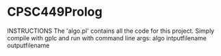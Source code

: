 # CPSC449Prolog
INSTRUCTIONS
The 'algo.pl' contains all the code for this project. Simply compile with gplc
and run with command line args: 
algo intputfilename outputfilename
